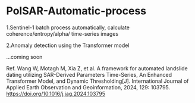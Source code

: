 # PolSAR-Automatic-process
1.Sentinel-1 batch process automatically, calculate coherence/entropy/alpha/ time-series images

2.Anomaly detection using the Transformer model

...coming soon

Ref. 
Wang W, Motagh M, Xia Z, et al. A framework for automated landslide dating utilizing SAR-Derived Parameters Time-Series, An Enhanced Transformer Model, and Dynamic Thresholding[J]. International Journal of Applied Earth Observation and Geoinformation, 2024, 129: 103795.
https://doi.org/10.1016/j.jag.2024.103795
